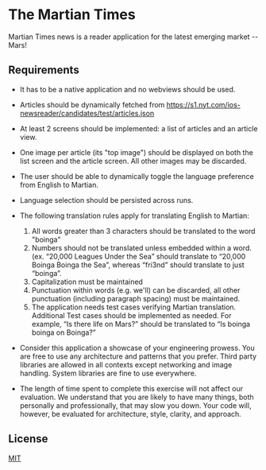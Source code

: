 # The Martian Times

Martian Times news is a reader application for the latest emerging market -- Mars!

## Requirements

 - It has to be a native application and no webviews should be used.
 - Articles should be dynamically fetched from https://s1.nyt.com/ios-newsreader/candidates/test/articles.json
 - At least 2 screens should be implemented: a list of articles and an article view.
 - One image per article (its "top image") should be displayed on both the list screen and the article screen. All other images may be discarded.
 - The user should be able to dynamically toggle the language preference from English to Martian.
 - Language selection should be persisted across runs.
 - The following translation rules apply for translating English to Martian:

   1. All words greater than 3 characters should be translated to the word "boinga"
   2. Numbers should not be translated unless embedded within a word.
  (ex. “20,000 Leagues Under the Sea” should translate to “20,000 Boinga Boinga the Sea”, whereas “fri3nd” should translate to just “boinga”.
   3. Capitalization must be maintained
   4. Punctuation within words (e.g. we'll) can be discarded, all other punctuation (including paragraph spacing) must be maintained.
   5. The application needs test cases verifying Martian translation. Additional Test cases should be implemented as needed.
      For example, “Is there life on Mars?” should be translated to “Is boinga boinga on Boinga?”
 - Consider this application a showcase of your engineering prowess. You are free to use any architecture and patterns that you prefer. Third party libraries are allowed in all contexts except networking and image handling. System libraries are fine to use everywhere.
 - The length of time spent to complete this exercise will not affect our evaluation. We understand that you are likely to have many things, both personally and professionally, that may slow you down. Your code will, however, be evaluated for architecture, style, clarity, and approach.


## License
[MIT](https://choosealicense.com/licenses/mit/)
